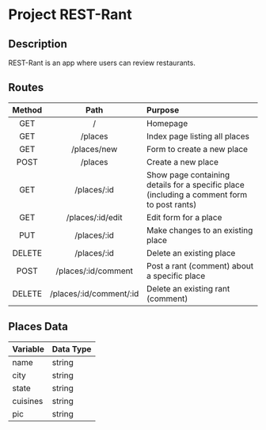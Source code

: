 # Project REST-Rant

## Description
REST-Rant is an app where users can review restaurants.

## Routes

| Method | Path | Purpose |
| :---: | :---: | :--- |
| GET | / | Homepage |
| GET | /places | Index page listing all places |
| GET | /places/new | Form to create a new place |
| POST | /places | Create a new place |
| GET | /places/:id | Show page containing details for a specific place (including a comment form to post rants) |
| GET | /places/:id/edit | Edit form for a place |
| PUT | /places/:id | Make changes to an existing place |
| DELETE | /places/:id | Delete an existing place |
| POST | /places/:id/comment | Post a rant (comment) about a specific place |
| DELETE | /places/:id/comment/:id | Delete an existing rant (comment) |

## Places Data

|  Variable | Data Type |
| --- | --- |
| name | string |
| city | string |
| state | string |
| cuisines | string |
| pic | string |

